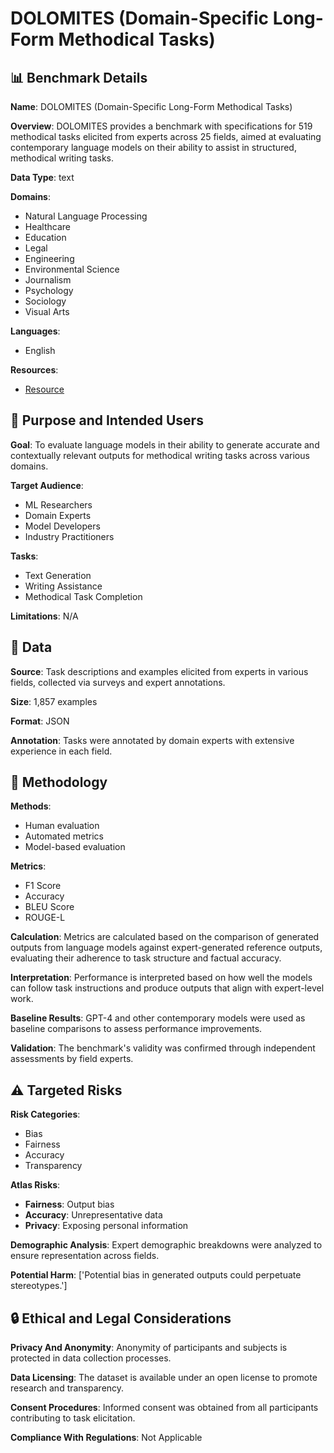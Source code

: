 # DOLOMITES (Domain-Specific Long-Form Methodical Tasks)

## 📊 Benchmark Details

**Name**: DOLOMITES (Domain-Specific Long-Form Methodical Tasks)

**Overview**: DOLOMITES provides a benchmark with specifications for 519 methodical tasks elicited from experts across 25 fields, aimed at evaluating contemporary language models on their ability to assist in structured, methodical writing tasks.

**Data Type**: text

**Domains**:
- Natural Language Processing
- Healthcare
- Education
- Legal
- Engineering
- Environmental Science
- Journalism
- Psychology
- Sociology
- Visual Arts

**Languages**:
- English

**Resources**:
- [Resource](https://dolomites-benchmark.github.io/)

## 🎯 Purpose and Intended Users

**Goal**: To evaluate language models in their ability to generate accurate and contextually relevant outputs for methodical writing tasks across various domains.

**Target Audience**:
- ML Researchers
- Domain Experts
- Model Developers
- Industry Practitioners

**Tasks**:
- Text Generation
- Writing Assistance
- Methodical Task Completion

**Limitations**: N/A

## 💾 Data

**Source**: Task descriptions and examples elicited from experts in various fields, collected via surveys and expert annotations.

**Size**: 1,857 examples

**Format**: JSON

**Annotation**: Tasks were annotated by domain experts with extensive experience in each field.

## 🔬 Methodology

**Methods**:
- Human evaluation
- Automated metrics
- Model-based evaluation

**Metrics**:
- F1 Score
- Accuracy
- BLEU Score
- ROUGE-L

**Calculation**: Metrics are calculated based on the comparison of generated outputs from language models against expert-generated reference outputs, evaluating their adherence to task structure and factual accuracy.

**Interpretation**: Performance is interpreted based on how well the models can follow task instructions and produce outputs that align with expert-level work.

**Baseline Results**: GPT-4 and other contemporary models were used as baseline comparisons to assess performance improvements.

**Validation**: The benchmark's validity was confirmed through independent assessments by field experts.

## ⚠️ Targeted Risks

**Risk Categories**:
- Bias
- Fairness
- Accuracy
- Transparency

**Atlas Risks**:
- **Fairness**: Output bias
- **Accuracy**: Unrepresentative data
- **Privacy**: Exposing personal information

**Demographic Analysis**: Expert demographic breakdowns were analyzed to ensure representation across fields.

**Potential Harm**: ['Potential bias in generated outputs could perpetuate stereotypes.']

## 🔒 Ethical and Legal Considerations

**Privacy And Anonymity**: Anonymity of participants and subjects is protected in data collection processes.

**Data Licensing**: The dataset is available under an open license to promote research and transparency.

**Consent Procedures**: Informed consent was obtained from all participants contributing to task elicitation.

**Compliance With Regulations**: Not Applicable
